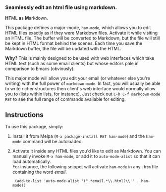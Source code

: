 ### Seamlessly edit an html file using markdown. ###

**H**TML **a**s **M**arkdown.

This package defines a major-mode, `ham-mode`, which allows you to
edit HTML files exactly as if they were Markdown files. Activate it
while visiting an HTML file. The buffer will be converted to Markdown,
but the file will still be kept in HTML format behind the scenes. Each
time you save the Markdown buffer, the file will be updated with the
HTML.

**Why?** This is mainly designed to be used with web interfaces which
take HTML text (such as some email clients) but whose editors pale in
comparison to Emacs (obviously).

This major mode will allow you edit your email (or whatever else
you're writing) with the full power of `markdown-mode`. In fact, you
will usually be able to write richer structures then client's web
interface would normally allow you to (lists within lists, for
instance). Just check out `C-h C-f markdown-mode RET` to see the full
range of commands available for editing.

Instructions
------

To use this package, simply:

1. Install it from Melpa (`M-x package-install RET ham-mode`) and the
`ham-mode` command will be autoloaded.
2. Activate it inside any HTML files you'd like to edit as Markdown.
You can manually invoke `M-x ham-mode`, or add it to `auto-mode-alist`
so that it can load automatically.  
For instance, the following snippet will activate `ham-mode` in any
`.htm` file containing the word *email*.

        (add-to-list 'auto-mode-alist '(".*email.*\\.html?\\'" . ham-mode))


